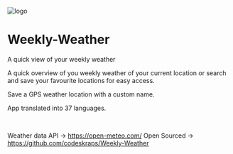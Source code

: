 ![logo](app/src/main/res/mipmap-xxxhdpi/ic_launcher.webp)

# Weekly-Weather

A quick view of your weekly weather

A quick overview of you weekly weather of your current location or search and save your favourite locations for easy access.

Save a GPS weather location with a custom name.

App translated into 37 languages.

![<img src="screenshot_one.png" width="100"/>](store_assets/Screenshot_20240109_145100.png)
![<img src="screenshot_two.png" width="100"/>](store_assets/Screenshot_20240109_145124.png)
![<img src="screenshot_three.png" width="100"/>](store_assets/Screenshot_20240109_145438.png)
![<img src="screenshot_four.png" width="100"/>](store_assets/Screenshot_20240109_145033.png)
![<img src="screenshot_five.png" width="100"/>](store_assets/Screenshot_20240109_145421.png)

Weather data API -> https://open-meteo.com/
Open Sourced -> https://github.com/codeskraps/Weekly-Weather